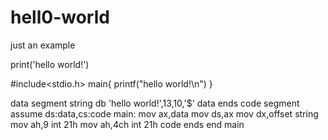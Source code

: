 # hell0-world
just an example

print('hello world!')

#include<stdio.h>
main{
    printf("hello world!\n")
}

data segment
    string db 'hello world!',13,10,'$'
data ends
code segment
    assume ds:data,cs:code
main:
    mov ax,data
    mov ds,ax
    mov dx,offset string
    mov ah,9
    int 21h
    mov ah,4ch
    int 21h
code ends
end main
